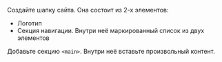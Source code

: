 Создайте шапку сайта. Она состоит из 2-х элементов:

  * Логотип
  * Секция навигации. Внутри неё маркированный список из двух элементов

Добавьте секцию `<main>`. Внутри неё вставьте произвольный контент.

